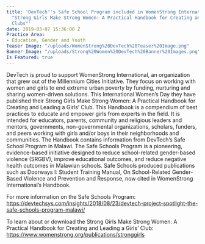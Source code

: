 ```yaml
---
title: 'DevTech''s Safe School Program included in WomenStrong International''s publication
  "Strong Girls Make Strong Women: A Practical Handbook for Creating and Leading Girls''
  Clubs"'
date: 2019-03-07 15:36:00 Z
Practice Area:
- Education, Gender and Youth
Teaser Image: "/uploads/WomenStrong%20DevTech%20Teaser%20Image.png"
Banner Image: "/uploads/Strong%20Women%20DevTech%20Banner%20Images.png"
Is Featured: true
---
```


DevTech is proud to support WomenStrong International, an organization that grew out of the Millennium Cities Initiative. They focus on working with women and girls to end extreme urban poverty by funding, nurturing and sharing women-driven solutions. This International Women’s Day they have published their Strong Girls Make Strong Women: A Practical Handbook for Creating and Leading a Girls’ Club. This Handbook is a compendium of best practices to educate and empower girls from experts in the field. It is intended for educators, parents, community and religious leaders and mentors, governments, non-governmental organizations, scholars, funders, and peers working with girls and/or boys in their neighborhoods and communities.
The Handbook contains information from DevTech’s Safe School Program in Malawi. The Safe Schools Program is a pioneering, evidence-based initiative designed to reduce school-related gender-based violence (SRGBV), improve educational outcomes, and reduce negative health outcomes in Malawian schools. Safe Schools produced publications such as Doorways I: Student Training Manual, On School-Related Gender-Based Violence and Prevention and Response, now cited in WomenStrong International’s Handbook. 

For more information on the Safe Schools Program:
https://devtechsys.com/insights/2018/08/23/devtech-project-spotlight-the-safe-schools-program-malawi/ 

To learn about or download the Strong Girls Make Strong Women: A Practical Handbook for Creating and Leading a Girls’ Club: 
https://www.womenstrong.org/publications/stronggirls 
